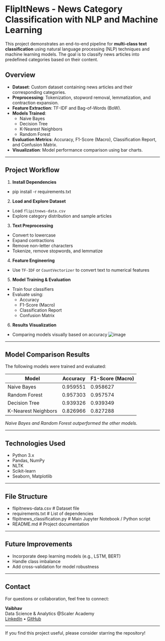#  FlipItNews - News Category Classification with NLP and Machine Learning

This project demonstrates an end-to-end pipeline for **multi-class text classification** using natural language processing (NLP) techniques and machine learning models. The goal is to classify news articles into predefined categories based on their content.

##  Overview

- **Dataset**: Custom dataset containing news articles and their corresponding categories.
- **Preprocessing**: Tokenization, stopword removal, lemmatization, and contraction expansion.
- **Feature Extraction**: TF-IDF and Bag-of-Words (BoW).
- **Models Trained**:
  - Naive Bayes
  - Decision Tree
  - K-Nearest Neighbors
  - Random Forest
- **Evaluation Metrics**: Accuracy, F1-Score (Macro), Classification Report, and Confusion Matrix.
- **Visualization**: Model performance comparison using bar charts.

---

##  Project Workflow

1. **Install Dependencies**

- pip install -r requirements.txt


2. **Load and Explore Dataset**

- Load `flipitnews-data.csv`
- Explore category distribution and sample articles

3. **Text Preprocessing**

- Convert to lowercase
- Expand contractions
- Remove non-letter characters
- Tokenize, remove stopwords, and lemmatize

4. **Feature Engineering**

- Use `TF-IDF` or `CountVectorizer` to convert text to numerical features

5. **Model Training & Evaluation**

- Train four classifiers
- Evaluate using:
  - Accuracy
  - F1-Score (Macro)
  - Classification Report
  - Confusion Matrix

6. **Results Visualization**

- Comparing models visually based on accuracy
![image](https://github.com/user-attachments/assets/fd416a9a-3399-4943-88f3-bc9ae43dd40f)

---

## Model Comparison Results

The following models were trained and evaluated:

| Model              | Accuracy | F1-Score (Macro) |
|-------------------|----------|------------------|
| Naive Bayes        | 0.959551   | 0.958627      |
| Random Forest      | 0.957303   | 0.957574      |
| Decision Tree      | 0.939326   | 0.939349      |
| K-Nearest Neighbors| 0.826966   | 0.827288      |

_Naive Bayes and Random Forest outperformed the other models._

---

## Technologies Used

- Python 3.x
- Pandas, NumPy
- NLTK
- Scikit-learn
- Seaborn, Matplotlib

---

##  File Structure

- flipitnews-data.csv # Dataset file 
- requirements.txt # List of dependencies 
- flipitnews_classification.py # Main Jupyter Notebook / Python script 
- README.md # Project documentation


---

## Future Improvements

- Incorporate deep learning models (e.g., LSTM, BERT)
- Handle class imbalance
- Add cross-validation for model robustness

---

## Contact

For questions or collaboration, feel free to connect:

**Vaibhav**  
Data Science & Analytics @Scaler Academy  
[LinkedIn]([https://www.linkedin.com/in/vaibhav-pandey-re2103/]) • [GitHub](https://github.com/vaibhpande21)

---

If you find this project useful, please consider starring the repository!

